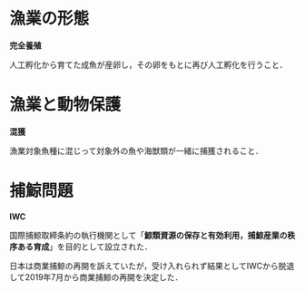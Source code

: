 # 漁業の形態

**完全養殖**

人工孵化から育てた成魚が産卵し，その卵をもとに再び人工孵化を行うこと．



# 漁業と動物保護

**混獲**

漁業対象魚種に混じって対象外の魚や海獣類が一緒に捕獲されること．



# 捕鯨問題

**IWC**

国際捕鯨取締条約の執行機関として「**鯨類資源の保存と有効利用，捕鯨産業の秩序ある育成**」を目的として設立された．

日本は商業捕鯨の再開を訴えていたが，受け入れられず結果としてIWCから脱退して2019年7月から商業捕鯨の再開を決定した．